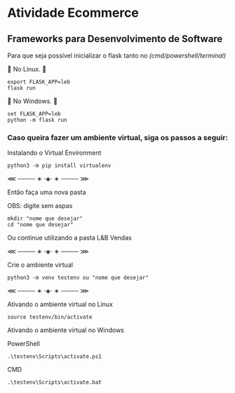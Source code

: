 # Atividade Ecommerce
## Frameworks para Desenvolvimento de Software


Para que seja possível inicializar o flask tanto no *(cmd/powershell/terminal)* 

:rocket: No Linux. :rocket:

```
export FLASK_APP=leb
flask run
```
:rocket: No Windows. :rocket:

```
set FLASK_APP=leb
python -m flask run
```

### Caso queira fazer um ambiente virtual, siga os passos a seguir:

Instalando o Virtual Environment
```
python3 -m pip install virtualenv
```
⋘ ──── ∗ ⋅◈⋅ ∗ ──── ⋙

Então faça uma nova pasta


OBS: digite sem aspas

```
mkdir "nome que desejar"
cd "nome que desejar"
```

Ou continue utilizando a pasta L&B Vendas


⋘ ──── ∗ ⋅◈⋅ ∗ ──── ⋙

Crie o ambiente virtual

```
python3 -m venv testenv ou "nome que desejar"
```
⋘ ──── ∗ ⋅◈⋅ ∗ ──── ⋙

Ativando o ambiente virtual no Linux

```
source testenv/bin/activate
```
Ativando o ambiente virtual no Windows

PowerShell

```
.\testenv\Scripts\activate.ps1
```

CMD
```
.\testenv\Scripts\activate.bat
```
